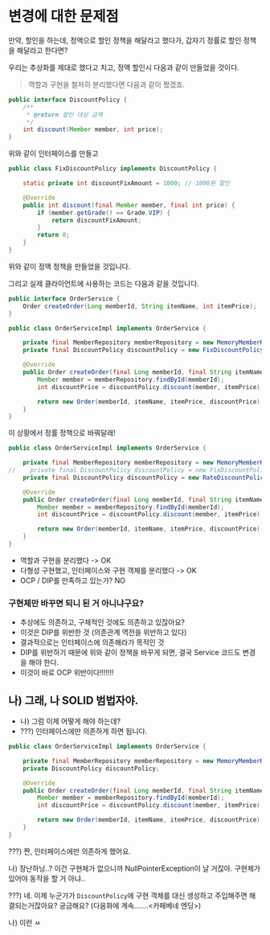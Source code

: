# 변경에 대한 문제점

만약, 할인을 하는데, 정액으로 할인 정책을 해달라고 했다가, 갑자기 정률로 할인 정책을 해달라고 한다면?

우리는 추상화를 제대로 했다고 치고, 정액 할인시 다음과 같이 만들었을 것이다.
> 역할과 구현을 철저히 분리했다면 다음과 같이 짰겠죠.

```java
public interface DiscountPolicy {
    /**
     * @return 할인 대상 금액
     */
    int discount(Member member, int price);
}
```
위와 같이 인터페이스를 만들고
```java
public class FixDiscountPolicy implements DiscountPolicy {

    static private int discountFixAmount = 1000; // 1000원 할인

    @Override
    public int discount(final Member member, final int price) {
        if (member.getGrade() == Grade.VIP) {
            return discountFixAmount;
        }
        return 0;
    }
}
```
위와 같이 정액 정책을 만들었을 것입니다.

그리고 실제 클라이언트에 사용하는 코드는 다음과 같을 것입니다.

```java
public interface OrderService {
    Order createOrder(Long memberId, String itemName, int itemPrice);
}
```

```java
public class OrderServiceImpl implements OrderService {

    private final MemberRepository memberRepository = new MemoryMemberRepository();
    private final DiscountPolicy discountPolicy = new FixDiscountPolicy();

    @Override
    public Order createOrder(final Long memberId, final String itemName, final int itemPrice) {
        Member member = memberRepository.findById(memberId);
        int discountPrice = discountPolicy.discount(member, itemPrice);

        return new Order(memberId, itemName, itemPrice, discountPrice);
    }
}
```

이 상황에서 정률 정책으로 바꿔달래!
```java
public class OrderServiceImpl implements OrderService {

    private final MemberRepository memberRepository = new MemoryMemberRepository();
//    private final DiscountPolicy discountPolicy = new FixDiscountPolicy();
    private final DiscountPolicy discountPolicy = new RateDiscountPolicy(); // 할인 정책 변경

    @Override
    public Order createOrder(final Long memberId, final String itemName, final int itemPrice) {
        Member member = memberRepository.findById(memberId);
        int discountPrice = discountPolicy.discount(member, itemPrice);

        return new Order(memberId, itemName, itemPrice, discountPrice);
    }
}
```
- 역할과 구현을 분리했다 -> OK
- 다형성 구현했고, 인터페이스와 구현 객체를 분리했다 -> OK
- OCP / DIP를 만족하고 있는가? NO
### 구현체만 바꾸면 되니 된 거 아니냐구요?
- 추상에도 의존하고, 구체적인 것에도 의존하고 있잖아요?
- 이것은 DIP를 위반한 것 (의존관계 역전을 위반하고 있다)
- 결과적으로는 인터페이스에 의존해라가 목적인 것
- DIP를 위반하기 때문에 위와 같이 정책을 바꾸게 되면, 결국 Service 코드도 변경을 해야 한다.
- 이것이 바로 OCP 위반이다!!!!!!!


## 나) 그래, 나 SOLID 범법자야. 
- 나) 그럼 이제 어떻게 해야 하는데?
- ???) 인터페이스에만 의존하게 하면 됩니다.

```java
public class OrderServiceImpl implements OrderService {

    private final MemberRepository memberRepository = new MemoryMemberRepository();
    private DiscountPolicy discountPolicy;

    @Override
    public Order createOrder(final Long memberId, final String itemName, final int itemPrice) {
        Member member = memberRepository.findById(memberId);
        int discountPrice = discountPolicy.discount(member, itemPrice);

        return new Order(memberId, itemName, itemPrice, discountPrice);
    }
}
```
???) 짠, 인터페이스에만 의존하게 했어요.

나) 장난하닝..?
이건 구현체가 없으니까 NullPointerException이 날 거잖아.
구현체가 있어야 동작을 할 거 아냐..

???) 네. 이제 누군가가 `DiscountPolicy`에 구현 객체를 대신 생성하고 주입해주면 해결되는거잖아요? 궁금해요?
(다음화에 계속.......<카페베네 엔딩>)

나) 이런 ㅆ






